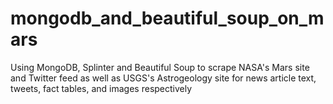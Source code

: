 # mongodb_and_beautiful_soup_on_mars
Using MongoDB, Splinter and Beautiful Soup to scrape NASA's Mars site and Twitter feed as well as USGS's Astrogeology site for news article text, tweets, fact tables, and images respectively
